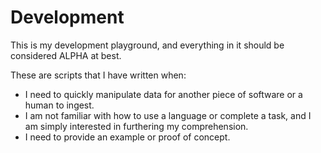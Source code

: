 # Development
This is my development playground, and everything in it should be considered ALPHA at best.  

These are scripts that I have written when:
 - I need to quickly manipulate data for another piece of software or a human to ingest.
 - I am not familiar with how to use a language or complete a task, and I am simply interested in furthering my comprehension.
 - I need to provide an example or proof of concept.
